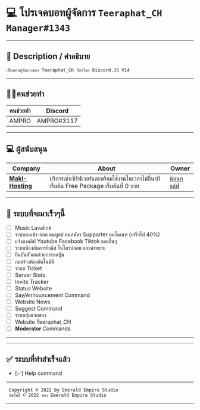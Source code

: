 #  💻 โปรเจคบอทผู้จัดการ ```Teeraphat_CH Manager#1343```
---
## 📃 Description / คำอธิบาย
```
เป็นบอทผู้จัดการของ Teeraphat_CH ที่ทำโดย Discord.JS V14
```
---
## 👨‍💻คนช่วยทำ

| คนช่วยทำ| Discord | 
| ------- | ----- |
| AMPRO  | AMPRO#3117 | 


---

## 💻 ผู้สนับสนุน

| Company | About |  Owner  |
| ------- | ----- | ------- |
| [**Maki-Hosting**](https://maki-site.tk/) | บริการเช่าเซิร์ฟเวอร์และพร้อมใช้งานในเวลาไม่กี่นาที เริ่มต้น Free Package เริ่มต้นที่ 0 บาท| [น้อนกอล์ฟ](https://maki-site.tk/)

---

## 💯 ระบบที่จะมาเร็วๆนี้

- [ ] Music Lavalink
- [ ] ระบบคนเข้า-ออก คนบูสต์ คนสมัคร Supporter คนโดเนท (เสร็จไป 40%)
- [ ] แจ้งลงคลิป Youtube Facebook Tiktok และอื่นๆ
- [ ] ระบบป้องกันการยิงดิส ไนโตรปลอม และคำหยาบ
- [ ] ยืนยันตัวตนด้วยการกดปุ่ม
- [ ] กดสร้างห้องอัตโนมัติ
- [ ] ระบบ Ticket
- [ ] Server Stats
- [ ] Invite Tracker
- [ ] Status Website
- [ ] Say/Announcement Command
- [ ] Website News
- [ ] Suggest Command
- [ ] ระบบสุ่มแจกของ
- [ ] Website Teeraphat_CH
- [ ] 𝐌𝐨𝐝𝐞𝐫𝐚𝐭𝐨𝐫 Commands
---

---

## ✅ ระบบที่ทำสำเร็จแล้ว

- [✅] Help command

---

```
 Copyright © 2022 By Emerald Empire Studio
 ลิขสิทธิ์ © 2022 ของ Emerald Empire Studio
```
---
